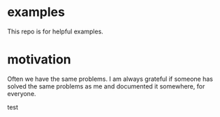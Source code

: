 # examples
This repo is for helpful examples.

# motivation
Often we have the same problems. I am always grateful if someone has solved the same problems as me and documented it somewhere, for everyone.

test
